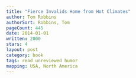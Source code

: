 ```yaml
---
title: "Fierce Invalids Home from Hot Climates"
author: Tom Robbins
authorSort: Robbins, Tom
pageCount: 445
date: 2014-01-01
written: 2000
stars: 4
layout: post
category: book
tags: read unreviewed humor
mapping: USA, North America
---
```

